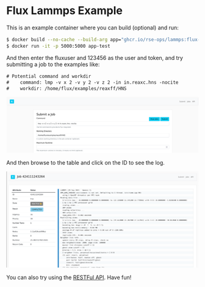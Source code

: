 # Flux Lammps Example

This is an example container where you can build (optional) and run:

```bash
$ docker build --no-cache --build-arg app="ghcr.io/rse-ops/lammps:flux-sched-focal-v0.24.0" -t app-test .
$ docker run -it -p 5000:5000 app-test
```

And then enter the fluxuser and 123456 as the user and token, and try submitting a job to
the examples like:

```console
# Potential command and workdir
#    command: lmp -v x 2 -v y 2 -v z 2 -in in.reaxc.hns -nocite
#    workdir: /home/flux/examples/reaxff/HNS
```

![img/submit.png](img/submit.png)

And then browse to the table and click on the ID to see the log.

![img/log.png](img/log.png)


You can also try using the [RESTFul API](https://flux-framework.org/flux-restful-api/getting_started/user-guide.html#getting-started-user-guide--page-root). Have fun!
